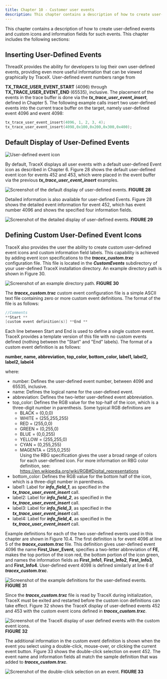 ```yaml
---
title: Chapter 10 - Customer user events
description: This chapter contains a description of how to create user-defined events and custom icons and information fields for such events. 
---
```



This chapter contains a description of how to create user-defined events and custom icons and information fields for such events. This chapter includes the following sections: 

## Inserting User-Defined Events

ThreadX provides the ability for developers to log their own user-defined events, providing even more useful information that can be viewed graphically by TraceX. User-defined event numbers range from

**TX_TRACE_USER_EVENT_START** (4096) through **TX_TRACE_USER_EVENT_END** (65535), inclusive. The placement of
the events in the trace buffer is done via the ***tx_trace_user_event_insert***, defined in Chapter 5. The
following example calls insert two user-defined events into the current trace buffer on the target, namely user-defined event 4096 and event 4098:

```c
tx_trace_user_event_insert(4096, 1, 2, 3, 4);
tx_trace_user_event_insert(4098,0x100,0x200,0x300,0x400);
```

## Default Display of User-Defined Events

![User-defined event icon](../media/user-guide/tx-events/image0.png)

By default, TraceX displays all user events with a default user-defined Event icon as described in Chapter 6. Figure 28 shows the default user-defined event icon for events 452 and 453, which were placed in the event buffer via the previous
***tx_trace_user_event_insert*** examples.

![Screenshot of the default display of user-defined events.](../media/user-guide/10.1.png)
**FIGURE 28**

Detailed information is also available for user-defined Events. Figure 28 shows the detailed event information for event 452, which has event number 4096 and shows the specified four information fields.

![Screenshot of the detailed display of user-defined events.](../media/user-guide/10.2.png)
**FIGURE 29**

## Defining Custom User-Defined Event Icons

TraceX also provides the user the ability to create custom user-defined event icons and custom information field labels. This capability is achieved by adding event icon specifications to the ***tracex_custom.trxc*** configuration file. This file is located in the ***CustomEvents*** subdirectory of your user-defined TraceX installation directory. An example directory path is shown in Figure 30.

![Screenshot of an example directory path.](../media/user-guide/custom_events_folder.png)
**FIGURE 30**

The ***tracex_custom.trxc*** custom event configuration file is a simple ASCII text file containing zero or more custom event definitions. The format of the file is as follows:

```c
//Comments
**Start **
[custom event definition(s)] **End **
```

Each line between Start and End is used to define a single custom event. TraceX provides a template version of this file with no custom events defined (nothing between the "Start" and "End" labels). The
format of a custom event definition is as follows:

**number, name, abbreviation, top_color, bottom_color, label1, label2, label2, label4**

where:

- number: Defines the user-defined event number, between 4096 and 65535, inclusive.</th>
- name: Defines the logical name for the user-defined event.</td>
- abbreviation: Defines the two-letter user-defined event abbreviation.</td>
- top_color: Defines the RGB value for the top-half of the icon, which is a three-digit number in parenthesis. Some typical 
  RGB definitions are
  - BLACK = (0,0,0)       
  - WHITE = (255,255,255)
  - RED = (255,0,0)     
  - GREEN = (0,255,0)     
  - BLUE = (0,0,255)     
  - YELLOW = (255,255,0)   
  - CYAN = (0,255,255)   
  - MAGENTA = (255,0,255)   
  Using the RBG specification gives the user a broad range of colors for each user-defined icon. For more information on RBG color definition, see: https://en.wikipedia.org/wiki/RGB#Digital_representations
- bottom_color: Defines the RGB value for the bottom half of the icon, which is a three-digit number in parenthesis.
- label1: Label for ***info_field_1***, as specified in the ***tx_trace_user_event_insert*** call.
- label2: Label for ***info_field_2***, as specified in the ***tx_trace_user_event_insert*** call.
- label3: Label for ***info_field_3***, as specified in the ***tx_trace_user_event_insert*** call.
- label4: Label for ***info_field_4***, as specified in the ***tx_trace_user_event_insert*** call.

Example definitions for each of the two user-defined events used in this chapter are shown in Figure 10.4. The first definition is for event 4096 at line 5 of the ***tracex_custom.trxc*** file. This definition gives user-defined event 4096 the name **First_User_Event**, specifies a two-letter abbreviation of **FE**, makes the top portion of the icon red, the bottom portion of the icon green, and names the information fields as **First_Info1**, **First_Info2**, **First_Info3**, and **First_Info4**. User-defined event 4098 is defined similarly at line 6 of ***tracex_custom.trxc***.

![Screenshot of the example definitions for the user-defined events.](../media/user-guide/10.4.png)
**FIGURE 31**

Since the ***tracex_custom.trxc*** file is read by TraceX during initialization, TraceX must be exited and restarted before the custom icon definitions can take effect. Figure 32 shows the TraceX display of user-defined events 452 and 453 with the custom event icons defined in ***tracex_custom.trxc***.

![Screenshot of the TraceX display of user defined events with the custom event icons.](../media/user-guide/10.5.png)
**FIGURE 32**

The additional information in the custom event definition is shown when the event you select using a double-click, mouse-over, or clicking the current event button. Figure 33 shows the double-click selection on event 452. The event name and information fields all match the sample definition that was added to ***tracex_custom.trxc***.

![Screenshot of the double-click selection on an event.](../media/user-guide/10.6.png)
**FIGURE 33**
